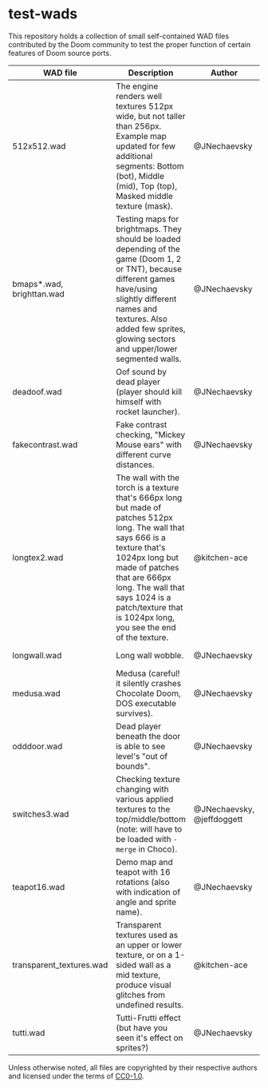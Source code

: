 # test-wads
This repository holds a collection of small self-contained WAD files contributed by the Doom community to test the proper function of certain features of Doom source ports.

WAD file | Description | Author | Source
--- | --- | --- | ---
512x512.wad | The engine renders well textures 512px wide, but not taller than 256px. Example map updated for few additional segments: Bottom (bot),  Middle (mid), Top (top), Masked middle texture (mask). | @JNechaevsky | https://github.com/fabiangreffrath/crispy-doom/issues/162
bmaps*.wad, brighttan.wad | Testing maps for brightmaps. They should be loaded depending of the game (Doom 1, 2 or TNT), because different games have/using slightly different names and textures. Also added few sprites, glowing sectors and upper/lower segmented walls. | @JNechaevsky | https://github.com/fabiangreffrath/crispy-doom/issues/246
deadoof.wad | Oof sound by dead player (player should kill himself with rocket launcher). | @JNechaevsky | https://github.com/fabiangreffrath/test-wads/issues/1#issuecomment-733140322
fakecontrast.wad | Fake contrast checking, "Mickey Mouse ears" with different curve distances. | @JNechaevsky | https://github.com/fabiangreffrath/test-wads/issues/1#issuecomment-733140322
longtex2.wad | ﻿The wall with the torch is a texture that's 666px long but made of patches 512px long. The﻿ wall that says 666 is a texture that's 1024px long but made of patches﻿ that are 666px﻿ long. The wall that says 1024 is﻿ a patch/texture that is 1024px﻿﻿ long,﻿ you see the end of the texture﻿﻿. | @kitchen-ace | https://www.doomworld.com/forum/topic/112333-this-is-woof-232-oct-19-2020-updated-winmbf/?do=findComment&comment=2143327
longwall.wad | Long wall wobble. | @JNechaevsky | https://github.com/fabiangreffrath/test-wads/issues/1#issuecomment-733140322
medusa.wad | Medusa (careful! it silently crashes Chocolate Doom, DOS executable survives). | @JNechaevsky | https://github.com/fabiangreffrath/test-wads/issues/1#issuecomment-733140322
odddoor.wad | Dead player beneath the door is able to see level's "out of bounds". | @JNechaevsky | https://github.com/fabiangreffrath/crispy-doom/issues/257#issuecomment-359877982
switches3.wad | Checking texture changing with various applied textures to the top/middle/bottom (note: will have to be loaded with `-merge` in Choco). | @JNechaevsky, @jeffdoggett | https://github.com/fabiangreffrath/test-wads/issues/1#issuecomment-733140322
teapot16.wad | Demo map and teapot with 16 rotations (also with indication of angle and sprite name). | @JNechaevsky | https://github.com/fabiangreffrath/crispy-doom/issues/152#issuecomment-280902515
transparent_textures.wad | Transparent textures used as an upper or lower texture, or on a 1-sided wall as a mid texture, produce visual glitches from undefined results. | @kitchen-ace | https://github.com/fabiangreffrath/crispy-doom/issues/23
tutti.wad | Tutti-Frutti effect (but have you seen it's effect on sprites?) | @JNechaevsky | https://github.com/fabiangreffrath/test-wads/issues/1#issuecomment-733140322

Unless otherwise noted, all files are copyrighted by their respective authors and licensed under the terms of [CC0-1.0](https://creativecommons.org/publicdomain/zero/1.0/).
